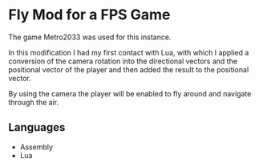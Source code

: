 # Fly Mod for a FPS Game

The game Metro2033 was used for this instance.

In this modification I had my first contact with Lua, with which I applied a
conversion of the camera rotation into the directional vectors and the positional vector of the player
and then added the result to the positional vector.

By using the camera the player will be enabled to fly around and navigate through the air.

## Languages
- Assembly
- Lua
